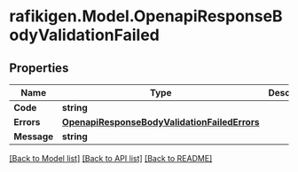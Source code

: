 # rafikigen.Model.OpenapiResponseBodyValidationFailed

## Properties

Name | Type | Description | Notes
------------ | ------------- | ------------- | -------------
**Code** | **string** |  | [optional] 
**Errors** | [**OpenapiResponseBodyValidationFailedErrors**](OpenapiResponseBodyValidationFailedErrors.md) |  | [optional] 
**Message** | **string** |  | [optional] 

[[Back to Model list]](../README.md#documentation-for-models) [[Back to API list]](../README.md#documentation-for-api-endpoints) [[Back to README]](../README.md)

